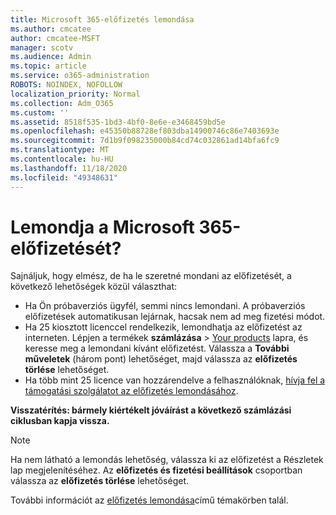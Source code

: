 ```yaml
---
title: Microsoft 365-előfizetés lemondása
ms.author: cmcatee
author: cmcatee-MSFT
manager: scotv
ms.audience: Admin
ms.topic: article
ms.service: o365-administration
ROBOTS: NOINDEX, NOFOLLOW
localization_priority: Normal
ms.collection: Adm_O365
ms.custom: ''
ms.assetid: 8518f535-1bd3-4bf0-8e6e-e3468459bd5e
ms.openlocfilehash: e45350b88728ef803dba14900746c86e7403693e
ms.sourcegitcommit: 7d1b9f098235000b84cd74c032861ad14bfa6fc9
ms.translationtype: MT
ms.contentlocale: hu-HU
ms.lasthandoff: 11/18/2020
ms.locfileid: "49348631"
---
```

# <a name="canceling-your-microsoft-365-subscription"></a>Lemondja a Microsoft 365-előfizetését?

Sajnáljuk, hogy elmész, de ha le szeretné mondani az előfizetését, a következő lehetőségek közül választhat:
  
- Ha Ön próbaverziós ügyfél, semmi nincs lemondani. A próbaverziós előfizetések automatikusan lejárnak, hacsak nem ad meg fizetési módot.
- Ha 25 kiosztott licenccel rendelkezik, lemondhatja az előfizetést az interneten. Lépjen a termékek **számlázása** \> [Your products](https://go.microsoft.com/fwlink/p/?linkid=842054) lapra, és keresse meg a lemondani kívánt előfizetést. Válassza a **További műveletek** (három pont) lehetőséget, majd válassza az **előfizetés törlése** lehetőséget.
- Ha több mint 25 licence van hozzárendelve a felhasználóknak, [hívja fel a támogatási szolgálatot az előfizetés lemondásához](https://docs.microsoft.com/microsoft-365/admin/contact-support-for-business-products?view=o365-worldwide).

**Visszatérítés: bármely kiértékelt jóváírást a következő számlázási ciklusban kapja vissza.**

> [!NOTE]
> Ha nem látható a lemondás lehetőség, válassza ki az előfizetést a Részletek lap megjelenítéséhez. Az **előfizetés és fizetési beállítások** csoportban válassza az **előfizetés törlése** lehetőséget.

További információt az [előfizetés lemondása](https://docs.microsoft.com/microsoft-365/commerce/subscriptions/cancel-your-subscription)című témakörben talál.